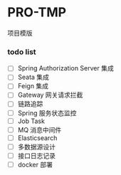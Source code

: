 # PRO-TMP
项目模版

### todo list
- [ ] Spring Authorization Server 集成
- [ ] Seata 集成
- [ ] Feign 集成
- [ ] Gateway 网关请求拦截
- [ ] 链路追踪
- [ ] Spring 服务状态监控
- [ ] Job Task
- [ ] MQ 消息中间件
- [ ] Elasticsearch
- [ ] 多数据源设计
- [ ] 接口日志记录
- [ ] docker 部署